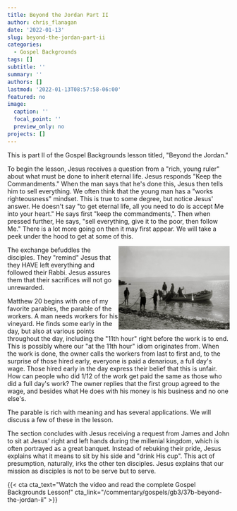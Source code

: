 ```yaml
---
title: Beyond the Jordan Part II
author: chris_flanagan
date: '2022-01-13'
slug: beyond-the-jordan-part-ii
categories:
  - Gospel Backgrounds
tags: []
subtitle: ''
summary: ''
authors: []
lastmod: '2022-01-13T08:57:58-06:00'
featured: no
image:
  caption: ''
  focal_point: ''
  preview_only: no
projects: []
---
```

This is part II of the Gospel Backgrounds lesson titled, "Beyond the Jordan."

To begin the lesson, Jesus receives a question from a "rich, young ruler" about what must be done to inherit eternal life. Jesus responds "Keep the Commandments." When the man says that he's done this, Jesus then tells him to sell everything.  We often think that the young man has a "works righteousness" mindset. This is true to some degree, but notice Jesus' answer.  He doesn't say "to get eternal life, all you need to do is accept Me into your heart."  He says first "keep the commandments,".  Then when pressed further, He says, "sell everything, give it to the poor, then follow Me."  There is a lot more going on then it may first appear.  We will take a peek under the hood to get at some of this.

<img src="images/mat05686.jpg" alt="" width="50%" style="float:right" />

The exchange befuddles the disciples.  They "remind" Jesus that they HAVE left everything and followed their Rabbi.  Jesus assures them that their sacrifices will not go unrewarded.

Matthew 20 begins with one of my favorite parables, the parable of the workers.  A man needs workers for his vineyard.  He finds some early in the day, but also at various points throughout the day, including the "11th hour" right before the work is to end.  This is possibly where our "at the 11th hour" idiom originates from.  When the work is done, the owner calls the workers from last to first and, to the surprise of those hired early, everyone is paid a denarious, a full day's wage.  Those hired early in the day express their belief that this is unfair.  How can people who did 1/12 of the work get paid the same as those who did a full day's work?  The owner replies that the first group agreed to the wage, and besides what He does with his money is his business and no one else's.  

The parable is rich with meaning and has several applications.  We will discuss a few of these in the lesson.

The section concludes with Jesus receiving a request from James and John to sit at Jesus' right and left hands during the millenial kingdom, which is often portrayed as a great banquet.  Instead of rebuking their pride, Jesus explains what it means to sit by his side and "drink His cup".  This act of presumption, naturally, irks the other ten disciples.  Jesus explains that our mission as disciples is not to be serve but to serve.

{{< cta cta_text="Watch the video and read the complete Gospel Backgrounds Lesson!" cta_link="/commentary/gospels/gb3/37b-beyond-the-jordan-ii" >}}
